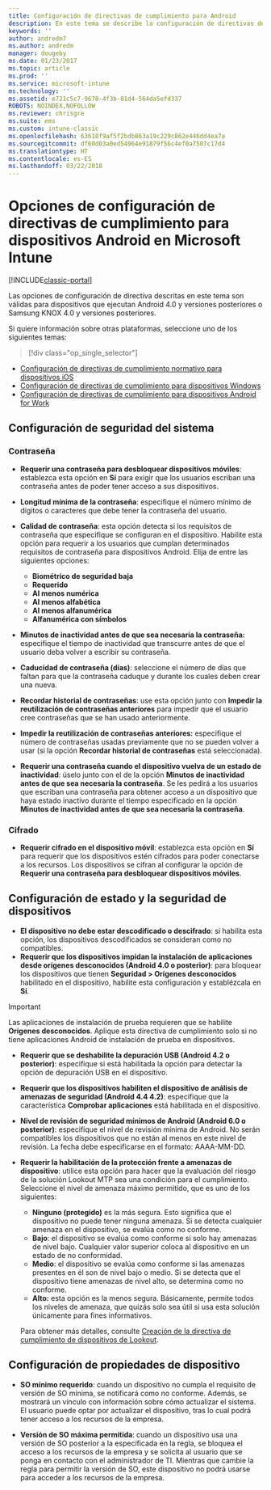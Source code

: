 ```yaml
---
title: Configuración de directivas de cumplimiento para Android
description: En este tema se describe la configuración de directivas de cumplimiento normativo para dispositivos Android.
keywords: ''
author: andredm7
ms.author: andredm
manager: dougeby
ms.date: 01/23/2017
ms.topic: article
ms.prod: ''
ms.service: microsoft-intune
ms.technology: ''
ms.assetid: e721c5c7-9678-4f3b-81d4-564da5efd337
ROBOTS: NOINDEX,NOFOLLOW
ms.reviewer: chrisgre
ms.suite: ems
ms.custom: intune-classic
ms.openlocfilehash: 63618f9af5f2bdb863a19c229c862e446dd4ea7a
ms.sourcegitcommit: df60d03a0ed54964e91879f56c4ef0a7507c17d4
ms.translationtype: HT
ms.contentlocale: es-ES
ms.lasthandoff: 03/22/2018
---
```

# <a name="compliance-policy-settings-for-android-devices-in-microsoft-intune"></a>Opciones de configuración de directivas de cumplimiento para dispositivos Android en Microsoft Intune

[!INCLUDE[classic-portal](../includes/classic-portal.md)]

Las opciones de configuración de directiva descritas en este tema son válidas para dispositivos que ejecutan Android 4.0 y versiones posteriores o Samsung KNOX 4.0 y versiones posteriores.

Si quiere información sobre otras plataformas, seleccione uno de los siguientes temas:
> [!div class="op_single_selector"]
- [Configuración de directivas de cumplimiento normativo para dispositivos iOS](ios-compliance-policy-settings-in-microsoft-intune.md)
- [Configuración de directivas de cumplimiento para dispositivos Windows](windows-compliance-policy-settings-in-microsoft-intune.md)
- [Configuración de directivas de cumplimiento para dispositivos Android for Work](afw-compliance-policy-settings-in-microsoft-intune.md)

## <a name="system-security-settings"></a>Configuración de seguridad del sistema
### <a name="password"></a>Contraseña
- **Requerir una contraseña para desbloquear dispositivos móviles**: establezca esta opción en **Sí** para exigir que los usuarios escriban una contraseña antes de poder tener acceso a sus dispositivos.

-  **Longitud mínima de la contraseña**: especifique el número mínimo de dígitos o caracteres que debe tener la contraseña del usuario.

- **Calidad de contraseña**: esta opción detecta si los requisitos de contraseña que especifique se configuran en el dispositivo. Habilite esta opción para requerir a los usuarios que cumplan determinados requisitos de contraseña para dispositivos Android. Elija de entre las siguientes opciones:

  -   **Biométrico de seguridad baja**
  -   **Requerido**
  -   **Al menos numérica**
  -   **Al menos alfabética**
  -   **Al menos alfanumérica**
  -   **Alfanumérica con símbolos**

- **Minutos de inactividad antes de que sea necesaria la contraseña:** especifique el tiempo de inactividad que transcurre antes de que el usuario deba volver a escribir su contraseña.

- **Caducidad de contraseña (días)**: seleccione el número de días que faltan para que la contraseña caduque y durante los cuales deben crear una nueva.

- **Recordar historial de contraseñas**: use esta opción junto con **Impedir la reutilización de contraseñas anteriores** para impedir que el usuario cree contraseñas que se han usado anteriormente.

- **Impedir la reutilización de contraseñas anteriores:** especifique el número de contraseñas usadas previamente que no se pueden volver a usar (si la opción **Recordar historial de contraseñas** está seleccionada).

- **Requerir una contraseña cuando el dispositivo vuelva de un estado de inactividad**: úselo junto con el de la opción **Minutos de inactividad antes de que sea necesaria la contraseña**. Se les pedirá a los usuarios que escriban una contraseña para obtener acceso a un dispositivo que haya estado inactivo durante el tiempo especificado en la opción **Minutos de inactividad antes de que sea necesaria la contraseña**.

### <a name="encryption"></a>Cifrado
- **Requerir cifrado en el dispositivo móvil**: establezca esta opción en **Sí** para requerir que los dispositivos estén cifrados para poder conectarse a los recursos. Los dispositivos se cifran al configurar la opción de **Requerir una contraseña para desbloquear dispositivos móviles**.

## <a name="device-health-and-security-settings"></a>Configuración de estado y la seguridad de dispositivos

- **El dispositivo no debe estar descodificado o descifrado**: si habilita esta opción, los dispositivos descodificados se consideran como no compatibles.
- **Requerir que los dispositivos impidan la instalación de aplicaciones desde orígenes desconocidos (Android 4.0 o posterior)**: para bloquear los dispositivos que tienen **Seguridad > Orígenes desconocidos** habilitado en el dispositivo, habilite esta configuración y establézcala en **Sí**.  

>[!IMPORTANT]
>Las aplicaciones de instalación de prueba requieren que se habilite **Orígenes desconocidos**. Aplique esta directiva de cumplimiento solo si no tiene aplicaciones Android de instalación de prueba en dispositivos.

- **Requerir que se deshabilite la depuración USB (Android 4.2 o posterior)**: especifique si está habilitada la opción para detectar la opción de depuración USB en el dispositivo.
- **Requerir que los dispositivos habiliten el dispositivo de análisis de amenazas de seguridad (Android 4.4 4.2)**: especifique que la característica **Comprobar aplicaciones** está habilitada en el dispositivo.
- **Nivel de revisión de seguridad mínimos de Android (Android 6.0 o posterior)**: especifique el nivel de revisión mínima de Android.  No serán compatibles los dispositivos que no están al menos en este nivel de revisión. La fecha debe especificarse en el formato: AAAA-MM-DD.
- **Requerir la habilitación de la protección frente a amenazas de dispositivo**: utilice esta opción para hacer que la evaluación del riesgo de la solución Lookout MTP sea una condición para el cumplimiento. Seleccione el nivel de amenaza máximo permitido, que es uno de los siguientes:

  - **Ninguno (protegido)** es la más segura. Esto significa que el dispositivo no puede tener ninguna amenaza. Si se detecta cualquier amenaza en el dispositivo, se evalúa como no conforme.
  - **Bajo**: el dispositivo se evalúa como conforme si solo hay amenazas de nivel bajo. Cualquier valor superior coloca al dispositivo en un estado de no conformidad.
  - **Medio**: el dispositivo se evalúa como conforme si las amenazas presentes en él son de nivel bajo o medio. Si se detecta que el dispositivo tiene amenazas de nivel alto, se determina como no conforme.
  - **Alto:** esta opción es la menos segura. Básicamente, permite todos los niveles de amenaza, que quizás solo sea útil si usa esta solución únicamente para fines informativos.

  Para obtener más detalles, consulte [Creación de la directiva de cumplimiento de dispositivos de Lookout](create-lookout-device-compliance-policy.md).

## <a name="device-property-settings"></a>Configuración de propiedades de dispositivo

- **SO mínimo requerido**: cuando un dispositivo no cumpla el requisito de versión de SO mínima, se notificará como no conforme.
  Además, se mostrará un vínculo con información sobre cómo actualizar el sistema. El usuario puede optar por actualizar el dispositivo, tras lo cual podrá tener acceso a los recursos de la empresa.

- **Versión de SO máxima permitida**: cuando un dispositivo usa una versión de SO posterior a la especificada en la regla, se bloquea el acceso a los recursos de la empresa y se solicita al usuario que se ponga en contacto con el administrador de TI. Mientras que cambie la regla para permitir la versión de SO, este dispositivo no podrá usarse para acceder a los recursos de la empresa.
